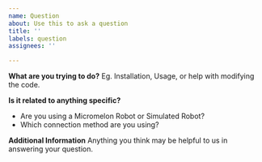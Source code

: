```yaml
---
name: Question
about: Use this to ask a question
title: ''
labels: question
assignees: ''

---
```


**What are you trying to do?**
Eg. Installation, Usage, or help with modifying the code.

**Is it related to anything specific?**
- Are you using a Micromelon Robot or Simulated Robot?
- Which connection method are you using?

**Additional Information**
Anything you think may be helpful to us in answering your question.
